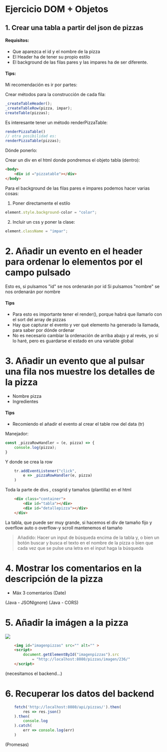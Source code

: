 # Ejercicio DOM + Objetos

## 1. Crear una tabla a partir del json de pizzas

#### Requisitos:

- Que aparezca el id y el nombre de la pizza
- El Header ha de tener su propio  estilo
- El background de las filas pares y las impares ha de ser diferente.

#### Tips:
Mi recomendación es ir por partes:

Crear métodos para la construcción de cada fila:

```javascript
_createTableHeader();
_createTableRow(pizza, impar);
createTable(pizzas);
```

Es interesante tener un método renderPizzaTable:
```javascript
renderPizzaTable() 
// otra posibilidad es:
renderPizzaTable(pizzas);
```


Dónde ponerlo:

Crear un div en el html donde pondremos el objeto tabla (dentro):

```html
<body>
    <div id ="pizzatable"></div>
</body>
```

Para el background de las filas pares e impares podemos hacer varias cosas:

1. Poner directamente el estilo
```javascript
element.style.background-color = "color";
```
2. Incluir un css y poner la clase:
```javascript
element.className = "impar";
```



# 2. Añadir un evento en el header para ordenar lo elementos por el campo pulsado
Esto es, si pulsamos "id" se nos ordenarán por id
Si pulsamos "nombre" se nos ordenarán por nombre

#### Tips

- Para esto es importante tener el render(), porque habrá que llamarlo con el sort del array de pizzas
- Hay que capturar el evento y ver qué elemento ha generado la llamada, para saber por dónde ordenar
- No es necesario cambiar la ordenación de arriba abajo y al revés, yo sí lo haré, pero es guardarse el estado en una variable global





# 3. Añadir un evento que al pulsar una fila nos muestre los detalles de la pizza
- Nombre pizza
- Ingredientes

#### Tips
- Recomiendo el añadir el evento al crear el table row del data (tr)

Manejador: 
```javascript
const _pizzaRowHandler = (e, pizza) => {
    console.log(pizza);
}
```

Y donde se crea la row
```javascript
    tr.addEventListener("click",
        e => _pizzaRowHandler(e, pizza)
    )
```

Toda la parte de divs , cssgrid y tamaños (plantilla) en el html

```html
    <div class="container">
        <div id="tabla"></div>
        <div id="detallepizza"></div>
    </div>
```

La tabla, que puede ser muy grande, si hacemos el div de tamaño fijo y overflow auto  o overflow-y scroll mantenemos el tamaño

> Añadido:
> Hacer un input de búsqueda encima de la tabla y, o bien un
> botón buscar y busca el texto en el nombre de la pizza o 
> bien que cada vez que se pulse una letra en el input
> haga la búsqueda

# 4. Mostrar los comentarios en la descripción de la pizza
- Máx 3 comentarios
(Date)


(Java - JSONIgnore)
(Java - CORS)

# 5. Añadir la imágen a la pizza

<img src="....">

```html
    <img id="imagenpizzas" src="" alt="" >
    <script>
        document.getElementById("imagenpizzas").src 
            = "http://localhost:8080/pizzas/imagen/236/"
    </script>
```

(necesitamos el backend...)

# 6. Recuperar los datos del backend

```javascript
    fetch('http://localhost:8080/api/pizzas/').then(
        res => res.json()
    ).then(
        console.log
    ).catch(
        err => console.log(err)
    )
```

(Promesas)







